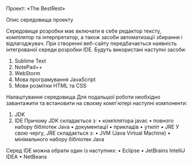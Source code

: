 Проект: «The BestRest»

Опис середовища проекту

Середовище розробки має включати в себе редактор тексту, компілятор та інтерпретатор, а також засоби автоматизації збирання і відлагоджувач. При створенні веб-сайту передбачається наявність інтегрованої середи розробки IDE. Будуть використані наступні засоби:
1) Sublime Text
2) NotePad++
3) WebStorm
4) Мова програмування JavaScript
5) Мови розмітки HTML та CSS

Налаштування середовища
Для подальшої роботи необхідно завантажити та встановити на своєму комп'ютері наступні компоненти:
1.	JDK
2.	IDE
Причому JDK складається з:
•	компілятора javac
•	повного набору бібліотек Java
•	документації
•	прикладів
•	утиліт
•	JRE
У свою чергу, JRE складається з:
•	JVM (Java Virtual Machine)
•	мінімального набору бібліотек Java

Серед IDE можна обрати один із наступних:
•	Eclipse
•	JetBrains IntelliJ IDEA
•	NetBeans
